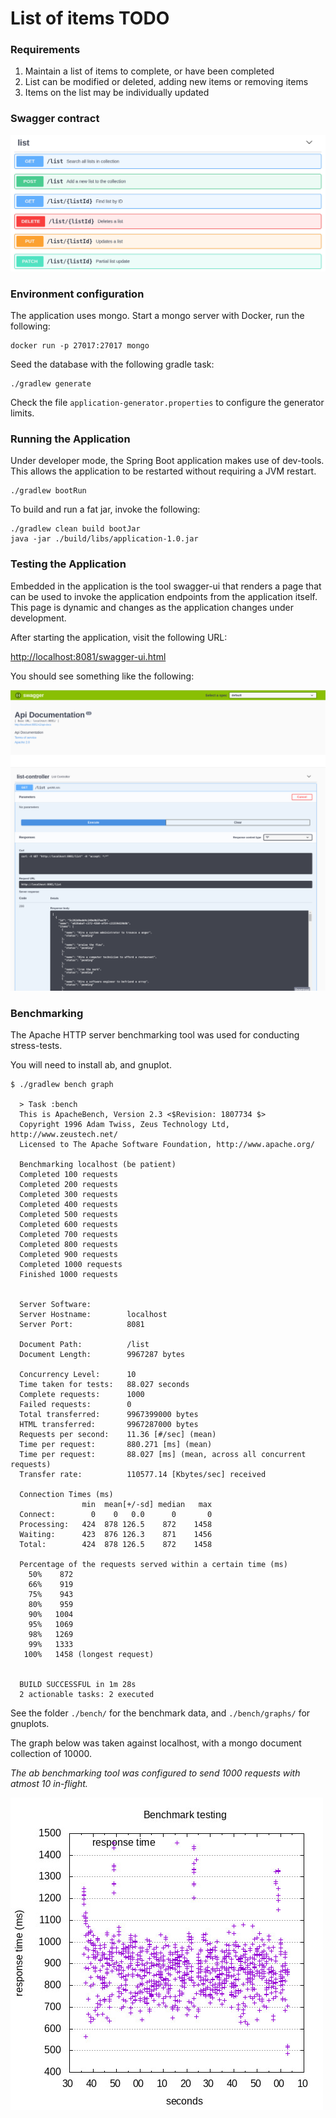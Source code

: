 # List of items TODO 

### Requirements

1. Maintain a list of items to complete, or have been completed
1. List can be modified or deleted, adding new items or removing items
1. Items on the list may be individually updated

### Swagger contract

![swagger contract](./docs/swagger.png)

### Environment configuration

The application uses mongo.  Start a mongo server with Docker, run the following:

```
docker run -p 27017:27017 mongo
```

Seed the database with the following gradle task:

```
./gradlew generate
``` 

Check the file `application-generator.properties` to configure the generator limits.  


### Running the Application

Under developer mode, the Spring Boot application makes use of dev-tools.  This allows the application to be restarted without requiring a JVM restart.

```
./gradlew bootRun
```

To build and run a fat jar, invoke the following:

```
./gradlew clean build bootJar
java -jar ./build/libs/application-1.0.jar
```

### Testing the Application

Embedded in the application is the tool swagger-ui that renders a page that can be used to invoke the application endpoints from the application itself.  This page is dynamic and changes as the application changes under development.

After starting the application, visit the following URL:

[http://localhost:8081/swagger-ui.html](http://localhost:8081/swagger-ui.html)

You should see something like the following:

![swagger contract](./docs/swaggerui.png)


### Benchmarking

The Apache HTTP server benchmarking tool was used for conducting stress-tests.

You will need to install ab, and gnuplot.


```
$ ./gradlew bench graph
  
  > Task :bench 
  This is ApacheBench, Version 2.3 <$Revision: 1807734 $>
  Copyright 1996 Adam Twiss, Zeus Technology Ltd, http://www.zeustech.net/
  Licensed to The Apache Software Foundation, http://www.apache.org/
  
  Benchmarking localhost (be patient)
  Completed 100 requests
  Completed 200 requests
  Completed 300 requests
  Completed 400 requests
  Completed 500 requests
  Completed 600 requests
  Completed 700 requests
  Completed 800 requests
  Completed 900 requests
  Completed 1000 requests
  Finished 1000 requests
  
  
  Server Software:        
  Server Hostname:        localhost
  Server Port:            8081
  
  Document Path:          /list
  Document Length:        9967287 bytes
  
  Concurrency Level:      10
  Time taken for tests:   88.027 seconds
  Complete requests:      1000
  Failed requests:        0
  Total transferred:      9967399000 bytes
  HTML transferred:       9967287000 bytes
  Requests per second:    11.36 [#/sec] (mean)
  Time per request:       880.271 [ms] (mean)
  Time per request:       88.027 [ms] (mean, across all concurrent requests)
  Transfer rate:          110577.14 [Kbytes/sec] received
  
  Connection Times (ms)
                min  mean[+/-sd] median   max
  Connect:        0    0   0.0      0       0
  Processing:   424  878 126.5    872    1458
  Waiting:      423  876 126.3    871    1456
  Total:        424  878 126.5    872    1458
  
  Percentage of the requests served within a certain time (ms)
    50%    872
    66%    919
    75%    943
    80%    959
    90%   1004
    95%   1069
    98%   1269
    99%   1333
   100%   1458 (longest request)
  
  
  BUILD SUCCESSFUL in 1m 28s
  2 actionable tasks: 2 executed

```

See the folder `./bench/` for the benchmark data, and `./bench/graphs/` for gnuplots.

The graph below was taken against localhost, with a mongo document collection of 10000.

_The ab benchmarking tool was configured to send 1000 requests with atmost 10 in-flight._

![swagger contract](./docs/timeseries_10000_1000_10.jpg)
